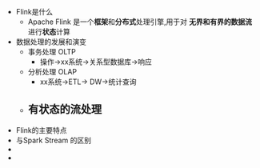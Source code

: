 - Flink是什么
	- Apache Flink 是一个**框架**和**分布式**处理引擎,用于对 **无界和有界的数据流**进行**状态**计算
- 数据处理的发展和演变
	- 事务处理 OLTP
		- 操作->xx系统->关系型数据库->响应
	- 分析处理 OLAP
		- xx系统->ETL-> DW->统计查询
	- 有状态的流处理
		-
- Flink的主要特点
- 与Spark Stream 的区别
-
-